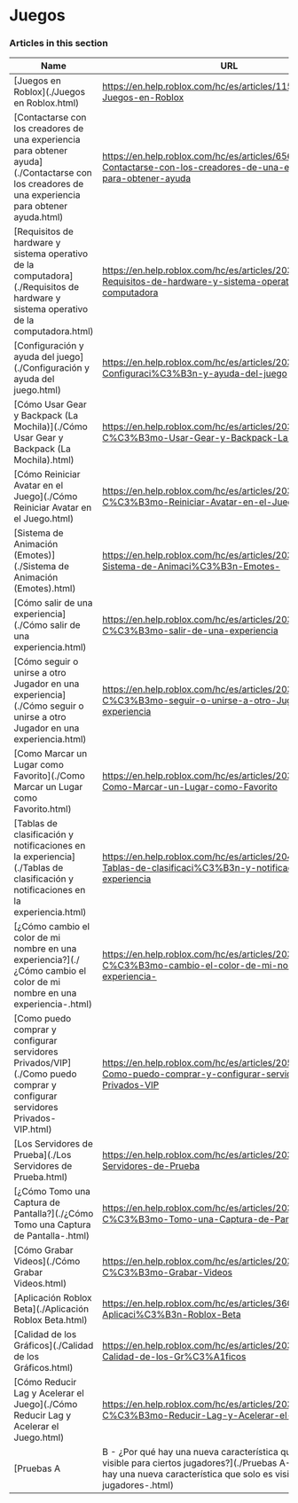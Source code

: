 # Juegos  
### Articles in this section
Name|URL
-|-
[Juegos en Roblox](./Juegos en Roblox.html) |https://en.help.roblox.com/hc/es/articles/115004734603-Juegos-en-Roblox
[Contactarse con los creadores de una experiencia para obtener ayuda](./Contactarse con los creadores de una experiencia para obtener ayuda.html) |https://en.help.roblox.com/hc/es/articles/6566665691924-Contactarse-con-los-creadores-de-una-experiencia-para-obtener-ayuda
[Requisitos de hardware y sistema operativo de la computadora](./Requisitos de hardware y sistema operativo de la computadora.html) |https://en.help.roblox.com/hc/es/articles/203312800-Requisitos-de-hardware-y-sistema-operativo-de-la-computadora
[Configuración y ayuda del juego](./Configuración y ayuda del juego.html) |https://en.help.roblox.com/hc/es/articles/203314230-Configuraci%C3%B3n-y-ayuda-del-juego
[Cómo Usar Gear y Backpack (La Mochila)](./Cómo Usar Gear y Backpack (La Mochila).html) |https://en.help.roblox.com/hc/es/articles/203314280-C%C3%B3mo-Usar-Gear-y-Backpack-La-Mochila-
[Cómo Reiniciar Avatar en el Juego](./Cómo Reiniciar Avatar en el Juego.html) |https://en.help.roblox.com/hc/es/articles/203314290-C%C3%B3mo-Reiniciar-Avatar-en-el-Juego
[Sistema de Animación (Emotes)](./Sistema de Animación (Emotes).html) |https://en.help.roblox.com/hc/es/articles/203314300-Sistema-de-Animaci%C3%B3n-Emotes-
[Cómo salir de una experiencia](./Cómo salir de una experiencia.html) |https://en.help.roblox.com/hc/es/articles/203314240-C%C3%B3mo-salir-de-una-experiencia
[Cómo seguir o unirse a otro Jugador en una experiencia](./Cómo seguir o unirse a otro Jugador en una experiencia.html) |https://en.help.roblox.com/hc/es/articles/203314220-C%C3%B3mo-seguir-o-unirse-a-otro-Jugador-en-una-experiencia
[Como Marcar un Lugar como Favorito](./Como Marcar un Lugar como Favorito.html) |https://en.help.roblox.com/hc/es/articles/203313670-Como-Marcar-un-Lugar-como-Favorito
[Tablas de clasificación y notificaciones en la experiencia](./Tablas de clasificación y notificaciones en la experiencia.html) |https://en.help.roblox.com/hc/es/articles/204343250-Tablas-de-clasificaci%C3%B3n-y-notificaciones-en-la-experiencia
[¿Cómo cambio el color de mi nombre en una experiencia?](./¿Cómo cambio el color de mi nombre en una experiencia-.html) |https://en.help.roblox.com/hc/es/articles/203314200--C%C3%B3mo-cambio-el-color-de-mi-nombre-en-una-experiencia-
[Como puedo comprar y configurar servidores Privados/VIP](./Como puedo comprar y configurar servidores Privados-VIP.html) |https://en.help.roblox.com/hc/es/articles/205345050-Como-puedo-comprar-y-configurar-servidores-Privados-VIP
[Los Servidores de Prueba](./Los Servidores de Prueba.html) |https://en.help.roblox.com/hc/es/articles/203314170-Los-Servidores-de-Prueba
[¿Cómo Tomo una Captura de Pantalla?](./¿Cómo Tomo una Captura de Pantalla-.html) |https://en.help.roblox.com/hc/es/articles/203314160--C%C3%B3mo-Tomo-una-Captura-de-Pantalla-
[Cómo Grabar Videos](./Cómo Grabar Videos.html) |https://en.help.roblox.com/hc/es/articles/203314190-C%C3%B3mo-Grabar-Videos
[Aplicación Roblox Beta](./Aplicación Roblox Beta.html) |https://en.help.roblox.com/hc/es/articles/360054053812-Aplicaci%C3%B3n-Roblox-Beta
[Calidad de los Gráficos](./Calidad de los Gráficos.html) |https://en.help.roblox.com/hc/es/articles/203314310-Calidad-de-los-Gr%C3%A1ficos
[Cómo Reducir Lag y Acelerar el Juego](./Cómo Reducir Lag y Acelerar el Juego.html) |https://en.help.roblox.com/hc/es/articles/203314150-C%C3%B3mo-Reducir-Lag-y-Acelerar-el-Juego
[Pruebas A|B - ¿Por qué hay una nueva característica que solo es visible para ciertos jugadores?](./Pruebas A-B - ¿Por qué hay una nueva característica que solo es visible para ciertos jugadores-.html) |https://en.help.roblox.com/hc/es/articles/203312530-Pruebas-A-B-Por-qu%C3%A9-hay-una-nueva-caracter%C3%ADstica-que-solo-es-visible-para-ciertos-jugadores-